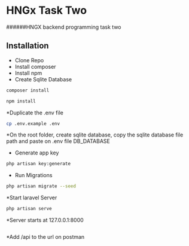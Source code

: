 # HNGx Task Two
######HNGX backend programming task two


## Installation
* Clone Repo
* Install composer
* Install npm
* Create Sqlite Database

```bash
composer install
```
```bash
npm install
```
*Duplicate the .env file

```bash
cp .env.example .env
```

*On the root folder, create sqlite database, copy the sqlite database file path and paste on .env file DB_DATABASE


* Generate app key

```bash
php artisan key:generate
```

* Run Migrations

```bash
php artisan migrate --seed
```
*Start laravel Server 
```bash
php artisan serve
```
*Server starts at 127.0.0.1:8000 
```bash
```
*Add /api to the url on postman 




[comment]: <> (Check the docs [here]&#40;https://documenter.getpostman.com/view/7185838/TVetaR6x&#41;)
